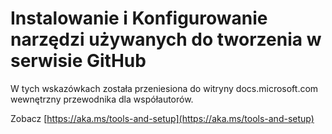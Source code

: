 # <a name="install-and-set-up-tools-for-authoring-in-github"></a>Instalowanie i Konfigurowanie narzędzi używanych do tworzenia w serwisie GitHub

W tych wskazówkach została przeniesiona do witryny docs.microsoft.com wewnętrzny przewodnika dla współautorów.

Zobacz [https://aka.ms/tools-and-setup](https://aka.ms/tools-and-setup)
